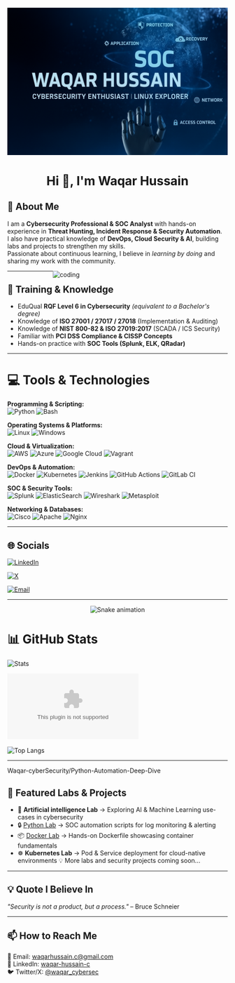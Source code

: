 ![logo](https://github.com/Waqar-cyberSecurity/Waqar-cyberSecurity/blob/main/Digital%20Cybersecurity%20Interface%20Design.png)

<h1 align="center">Hi 👋, I'm Waqar Hussain</h1>

## 💫 About Me  

I am a **Cybersecurity Professional & SOC Analyst** with hands-on experience in **Threat Hunting, Incident Response & Security Automation**.  
I also have practical knowledge of **DevOps, Cloud Security & AI**, building labs and projects to strengthen my skills.  
Passionate about continuous learning, I believe in *learning by doing* and sharing my work with the community.  



<img align="right" alt="coding" width="400" src="https://i.pinimg.com/originals/e9/ea/34/e9ea347d7bc199e10ac7f1592ce8abe5.gif">

---

## 📜 Training & Knowledge  
- EduQual **RQF Level 6 in Cybersecurity** *(equivalent to a Bachelor's degree)*  
- Knowledge of **ISO 27001 / 27017 / 27018** (Implementation & Auditing)  
- Knowledge of **NIST 800-82 & ISO 27019:2017** (SCADA / ICS Security)  
- Familiar with **PCI DSS Compliance & CISSP Concepts**  
- Hands-on practice with **SOC Tools (Splunk, ELK, QRadar)**  

---




# 💻 Tools & Technologies

**Programming & Scripting:**  
![Python](https://img.shields.io/badge/python-3670A0?style=for-the-badge&logo=python&logoColor=ffdd54) 
![Bash](https://img.shields.io/badge/bash-%23121011.svg?style=for-the-badge&logo=gnu-bash&logoColor=white)

**Operating Systems & Platforms:**  
![Linux](https://img.shields.io/badge/Linux-FCC624?style=for-the-badge&logo=linux&logoColor=black) 
![Windows](https://img.shields.io/badge/Windows-0078D6?style=for-the-badge&logo=windows&logoColor=white)

**Cloud & Virtualization:**  
![AWS](https://img.shields.io/badge/AWS-%23FF9900.svg?style=for-the-badge&logo=amazon-aws&logoColor=white) 
![Azure](https://img.shields.io/badge/azure-%230072C6.svg?style=for-the-badge&logo=microsoftazure&logoColor=white) 
![Google Cloud](https://img.shields.io/badge/GoogleCloud-%234285F4.svg?style=for-the-badge&logo=google-cloud&logoColor=white) 
![Vagrant](https://img.shields.io/badge/vagrant-%231563FF.svg?style=for-the-badge&logo=vagrant&logoColor=white)

**DevOps & Automation:**  
![Docker](https://img.shields.io/badge/docker-%230db7ed.svg?style=for-the-badge&logo=docker&logoColor=white) 
![Kubernetes](https://img.shields.io/badge/kubernetes-%23326ce5.svg?style=for-the-badge&logo=kubernetes&logoColor=white) 
![Jenkins](https://img.shields.io/badge/jenkins-%232C5263.svg?style=for-the-badge&logo=jenkins&logoColor=white) 
![GitHub Actions](https://img.shields.io/badge/github%20actions-%232671E5.svg?style=for-the-badge&logo=githubactions&logoColor=white) 
![GitLab CI](https://img.shields.io/badge/gitlab%20CI-%23181717.svg?style=for-the-badge&logo=gitlab&logoColor=white) 

**SOC & Security Tools:**  
![Splunk](https://img.shields.io/badge/splunk-%23000000.svg?style=for-the-badge&logo=splunk&logoColor=white) 
![ElasticSearch](https://img.shields.io/badge/-ElasticSearch-005571?style=for-the-badge&logo=elasticsearch) 
![Wireshark](https://img.shields.io/badge/Wireshark-1679A7?style=for-the-badge&logo=wireshark&logoColor=white) 
![Metasploit](https://img.shields.io/badge/Metasploit-000000?style=for-the-badge&logo=metasploit&logoColor=white) 

**Networking & Databases:**  
![Cisco](https://img.shields.io/badge/cisco-%23049fd9.svg?style=for-the-badge&logo=cisco&logoColor=black) 
![Apache](https://img.shields.io/badge/apache-%23D42029.svg?style=for-the-badge&logo=apache&logoColor=white) 
![Nginx](https://img.shields.io/badge/nginx-%23009639.svg?style=for-the-badge&logo=nginx&logoColor=white)

---

## 🌐 Socials  
[![LinkedIn](https://img.shields.io/badge/LinkedIn-%230077B5.svg?logo=linkedin&logoColor=white)](https://linkedin.com/in/waqar-hussain-c) 
 
[![X](https://img.shields.io/badge/X-black.svg?logo=X&logoColor=white)](https://x.com/waqar_cybersec)  

[![Email](https://img.shields.io/badge/Email-D14836?logo=gmail&logoColor=white)](mailto:waqarhussain.c@gmail.com)


---
<!-- Snake Game Repo View -->

<div align="center">
  <img src="https://profile-readme-generator.com/assets/snake.svg" alt="Snake animation" />
</div>


# 📊 GitHub Stats  
![Stats](https://github-readme-stats.vercel.app/api?username=Waqar-cyberSecurity&show_icons=true&theme=dark&rank_icon=github&cache_seconds=21600)  

![Streak](./https://streak-stats.demolab.com?user=Waqar-cyberSecurity&theme=dark&date_format=j%20M%5B%20Y%5D&mode=weekly)  

![Top Langs](https://github-readme-stats.vercel.app/api/top-langs/?username=Waqar-cyberSecurity&layout=compact&theme=dark&langs_count=8)  


---
Waqar-cyberSecurity/Python-Automation-Deep-Dive

## 📂 Featured Labs & Projects  

- 🤖 **Artificial intelligence Lab** → Exploring AI & Machine Learning use-cases in cybersecurity  
- 🔒 [Python Lab](https://github.com/Waqar-cyberSecurity/Python-Automation-Deep-Dive) → SOC automation scripts for log monitoring & alerting  
- 📦 [Docker Lab](./Docker-Lab/README.md) → Hands-on Dockerfile showcasing container fundamentals  
 - ☸️ **Kubernetes Lab** → Pod & Service deployment for cloud-native environments
💡 More labs and security projects coming soon...  

---

## 💡 Quote I Believe In  
*"Security is not a product, but a process."* – Bruce Schneier  

---

## 📫 How to Reach Me  
📧 Email: waqarhussain.c@gmail.com  
💼 LinkedIn: [waqar-hussain-c](https://linkedin.com/in/waqar-hussain-c)  
🐦 Twitter/X: [@waqar_cybersec](https://x.com/waqar_cybersec)  
